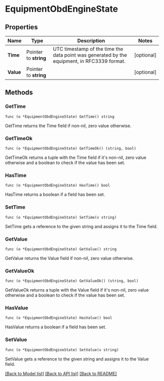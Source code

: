 # EquipmentObdEngineState

## Properties

Name | Type | Description | Notes
------------ | ------------- | ------------- | -------------
**Time** | Pointer to **string** | UTC timestamp of the time the data point was generated by the equipment, in RFC3339 format. | [optional] 
**Value** | Pointer to **string** |  | [optional] 

## Methods

### GetTime

`func (o *EquipmentObdEngineState) GetTime() string`

GetTime returns the Time field if non-nil, zero value otherwise.

### GetTimeOk

`func (o *EquipmentObdEngineState) GetTimeOk() (string, bool)`

GetTimeOk returns a tuple with the Time field if it's non-nil, zero value otherwise
and a boolean to check if the value has been set.

### HasTime

`func (o *EquipmentObdEngineState) HasTime() bool`

HasTime returns a boolean if a field has been set.

### SetTime

`func (o *EquipmentObdEngineState) SetTime(v string)`

SetTime gets a reference to the given string and assigns it to the Time field.

### GetValue

`func (o *EquipmentObdEngineState) GetValue() string`

GetValue returns the Value field if non-nil, zero value otherwise.

### GetValueOk

`func (o *EquipmentObdEngineState) GetValueOk() (string, bool)`

GetValueOk returns a tuple with the Value field if it's non-nil, zero value otherwise
and a boolean to check if the value has been set.

### HasValue

`func (o *EquipmentObdEngineState) HasValue() bool`

HasValue returns a boolean if a field has been set.

### SetValue

`func (o *EquipmentObdEngineState) SetValue(v string)`

SetValue gets a reference to the given string and assigns it to the Value field.


[[Back to Model list]](../README.md#documentation-for-models) [[Back to API list]](../README.md#documentation-for-api-endpoints) [[Back to README]](../README.md)


